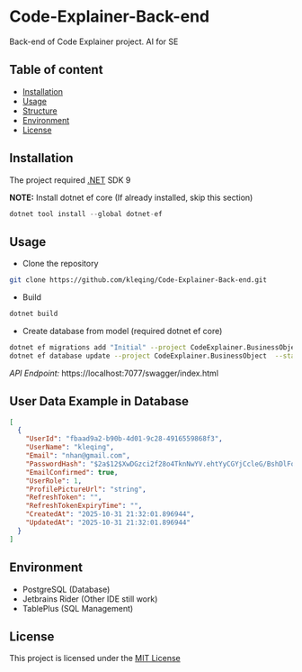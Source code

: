 # Code-Explainer-Back-end
Back-end of Code Explainer project. AI for SE

## Table of content
- [Installation](#installation)
- [Usage](#usage)
- [Structure](#project-structure)
- [Environment](#environment)
- [License](#license)
## Installation

The project required [.NET](https://dotnet.microsoft.com/en-us/download/dotnet/9.0) SDK 9

**NOTE:** Install dotnet ef core (If already installed, skip this section)
```csharp
dotnet tool install --global dotnet-ef
```

## Usage

- Clone the repository
```bash
git clone https://github.com/kleqing/Code-Explainer-Back-end.git
```

- Build
```bash
dotnet build
```

- Create database from model (required dotnet ef core)
```bash
dotnet ef migrations add "Initial" --project CodeExplainer.BusinessObject  --startup-project CodeExplainer.WebApi --context ApplicationDbContext
dotnet ef database update --project CodeExplainer.BusinessObject  --startup-project CodeExplainer.WebApi --context ApplicationDbContext
```

*API Endpoint:* https://localhost:7077/swagger/index.html

## User Data Example in Database
```json
[
  {
    "UserId": "fbaad9a2-b90b-4d01-9c28-4916559868f3",
    "UserName": "kleqing",
    "Email": "nhan@gmail.com",
    "PasswordHash": "$2a$12$XwDGzci2f28o4TknNwYV.ehtYyCGYjCcleG/BshDlFoAK2ntgcELW", (@Test is the password)
    "EmailConfirmed": true,
    "UserRole": 1,
    "ProfilePictureUrl": "string",
    "RefreshToken": "",
    "RefreshTokenExpiryTime": "",
    "CreatedAt": "2025-10-31 21:32:01.896944",
    "UpdatedAt": "2025-10-31 21:32:01.896944"
  }
]
```



## Environment

- PostgreSQL (Database)
- Jetbrains Rider (Other IDE still work)
- TablePlus (SQL Management)

## License

This project is licensed under the [MIT License](https://github.com/kleqing/Code-Explainer-Back-end/blob/main/LICENSE)
